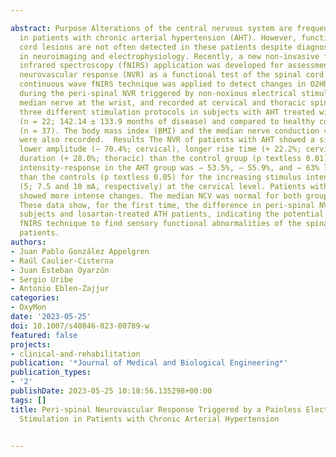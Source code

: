 ---
abstract: Purpose Alterations of the central nervous system are frequent complications
  in patients with chronic arterial hypertension (AHT). However, functional spinal
  cord lesions are not often detected in these patients despite diagnostic advances
  in neuroimaging and electrophysiology. Recently, a new non-invasive functional near
  infrared spectroscopy (fNIRS) application was developed for assessment of the peri-spinal
  neurovascular response (NVR) as a functional test of the spinal cord.  Methods The
  continuous wave fNIRS technique was applied to detect changes in O2Hb concentration
  during the peri-spinal NVR triggered by non-noxious electrical stimulation of the
  median nerve at the wrist, and recorded at cervical and thoracic spinal levels using
  three different stimulation protocols in subjects with AHT treated with losartan
  (n = 22; 142.14 ± 133.9 months of disease) and compared to healthy control subjects
  (n = 37). The body mass index (BMI) and the median nerve conduction velocity (NCV)
  were also recorded.  Results The NVR of patients with AHT showed a significantly
  lower amplitude (− 70.4%; cervical), longer rise time (+ 22.2%; cervical), and longer
  duration (+ 28.0%; thoracic) than the control group (p textless 0.01). The stimulus
  intensity-response in the AHT group was − 53.5%, − 55.9%, and − 63% lower in amplitude
  than the controls (p textless 0.05) for the increasing stimulus intensity steps
  (5; 7.5 and 10 mA, respectively) at the cervical level. Patients with BMI textgreater 30
  showed more intense changes. The median NCV was normal for both groups.  Conclusion
  These data show, for the first time, the difference in peri-spinal NVR between normal
  subjects and losartan-treated ATH patients, indicating the potential of a non-invasive
  fNIRS technique to find sensory functional abnormalities of the spinal cord in these
  patients.
authors:
- Juan Pablo González Appelgren
- Raúl Caulier-Cisterna
- Juan Esteban Oyarzún
- Sergio Uribe
- Antonio Eblen-Zajjur
categories:
- OxyMon
date: '2023-05-25'
doi: 10.1007/s40846-023-00789-w
featured: false
projects:
- clinical-and-rehabilitation
publication: '*Journal of Medical and Biological Engineering*'
publication_types:
- '2'
publishDate: 2023-05-25 10:18:56.135298+00:00
tags: []
title: Peri-spinal Neurovascular Response Triggered by a Painless Electrical Nerve
  Stimulation in Patients with Chronic Arterial Hypertension

---
